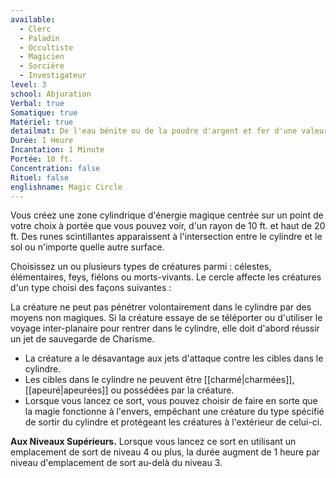 ```yaml
---
available:
  - Clerc
  - Paladin
  - Occultiste
  - Magicien
  - Sorcière
  - Investigateur
level: 3
school: Abjuration
Verbal: true
Somatique: true
Matériel: true
detailmat: De l'eau bénite ou de la poudre d'argent et fer d'une valeur de 100 PO, que le sort consomme
Durée: 1 Heure
Incantation: 1 Minute
Portée: 10 ft.
Concentration: false
Rituel: false
englishname: Magic Circle
---
```

Vous créez une zone cylindrique d'énergie magique centrée sur un point de votre choix à portée que vous pouvez voir, d'un rayon de 10 ft. et haut de 20 ft. Des runes scintillantes apparaissent à l'intersection entre le cylindre et le sol ou n'importe quelle autre surface.

Choisissez un ou plusieurs types de créatures parmi : célestes, élémentaires, feys, fiélons ou morts-vivants. Le cercle affecte les créatures d'un type choisi des façons suivantes : 

La créature ne peut pas pénétrer volontairement dans le cylindre par des moyens non magiques. Si la créature essaye de se téléporter ou d'utiliser le voyage inter-planaire pour rentrer dans le cylindre, elle doit d'abord réussir un jet de sauvegarde de Charisme.

 - La créature a le désavantage aux jets d'attaque contre les cibles dans le cylindre.
 - Les cibles dans le cylindre ne peuvent être [[charmé|charmées]], [[apeuré|apeurées]] ou possédées par la créature.
 - Lorsque vous lancez ce sort, vous pouvez choisir de faire en sorte que la magie fonctionne à l'envers, empêchant une créature du type spécifié de sortir du cylindre et protégeant les créatures à l'extérieur de celui-ci.

**Aux Niveaux Supérieurs.** Lorsque vous lancez ce sort en utilisant un emplacement de sort de niveau 4 ou plus, la durée augment de 1 heure par niveau d'emplacement de sort au-delà du niveau 3.
